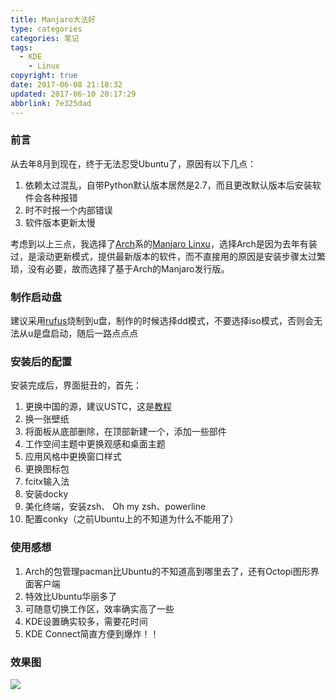 ```yaml
---
title: Manjaro大法好
type: categories
categories: 笔记
tags:
  - KDE
	- Linux
copyright: true
date: 2017-06-08 21:18:32
updated: 2017-06-10 20:17:29
abbrlink: 7e325dad
---
```


### 前言

从去年8月到现在，终于无法忍受Ubuntu了，原因有以下几点：

1. 依赖太过混乱，自带Python默认版本居然是2.7，而且更改默认版本后安装软件会各种报错
2. 时不时报一个内部错误
3. 软件版本更新太慢

考虑到以上三点，我选择了[Arch](https://www.archlinux.org/)系的[Manjaro Linxu](https://manjaro.org/)，选择Arch是因为去年有装过，是滚动更新模式，提供最新版本的软件，而不直接用的原因是安装步骤太过繁琐，没有必要，故而选择了基于Arch的Manjaro发行版。
<!-- more -->
###  制作启动盘

建议采用[rufus](https://rufus.akeo.ie/)烧制到u盘，制作的时候选择dd模式，不要选择iso模式，否则会无法从u是盘启动，随后一路点点点

### 安装后的配置

安装完成后，界面挺丑的，首先：

1. 更换中国的源，建议USTC，这是[教程](https://mirrors.ustc.edu.cn/help/manjaro.html)
2. 换一张壁纸
3. 将面板从底部删除，在顶部新建一个，添加一些部件
4. 工作空间主题中更换观感和桌面主题
5. 应用风格中更换窗口样式
6. 更换图标包
7. fcitx输入法
8. 安装docky
9. 美化终端，安装zsh、 Oh my zsh、powerline
10. 配置conky（之前Ubuntu上的不知道为什么不能用了）

### 使用感想

1. Arch的包管理pacman比Ubuntu的不知道高到哪里去了，还有Octopi图形界面客户端
2. 特效比Ubuntu华丽多了
3. 可随意切换工作区，效率确实高了一些
4. KDE设置确实较多，需要花时间
5. KDE Connect简直方便到爆炸！！

### 效果图

![](https://ws1.sinaimg.cn/large/ba22af52gy1fg9ifqaop9j21hc0u07wi.jpg)
